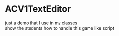 # ACV1TextEditor
just a demo that I use in my classes  
show the students how to handle this game like script
